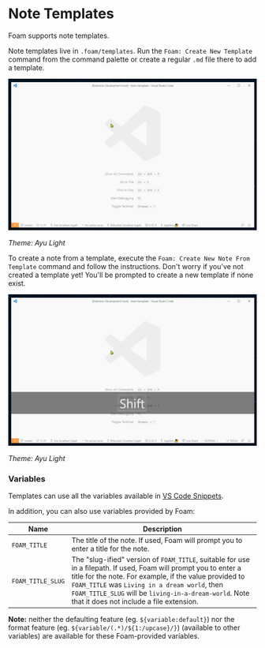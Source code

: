 # Note Templates

Foam supports note templates.

Note templates live in `.foam/templates`. Run the `Foam: Create New Template` command from the command palette or create a regular `.md` file there to add a template.

![Create new template GIF](../assets/images/create-new-template.gif)

_Theme: Ayu Light_

To create a note from a template, execute the `Foam: Create New Note From Template` command and follow the instructions. Don't worry if you've not created a template yet! You'll be prompted to create a new template if none exist.

![Create new note from template GIF](../assets/images/create-new-note-from-template.gif)

_Theme: Ayu Light_

### Variables

Templates can use all the variables available in [VS Code Snippets](https://code.visualstudio.com/docs/editor/userdefinedsnippets#_variables).

In addition, you can also use variables provided by Foam:

| Name              | Description                                                                                                                                                                                                                                                                                                                        |
| ----------------- | ---------------------------------------------------------------------------------------------------------------------------------------------------------------------------------------------------------------------------------------------------------------------------------------------------------------------------------- |
| `FOAM_TITLE`      | The title of the note. If used, Foam will prompt you to enter a title for the note.                                                                                                                                                                                                                                                |
| `FOAM_TITLE_SLUG` | The "slug-ified" version of `FOAM_TITLE`, suitable for use in a filepath. If used, Foam will prompt you to enter a title for the note. For example, if the value provided to `FOAM_TITLE` was `Living in a dream world`, then `FOAM_TITLE_SLUG` will be `living-in-a-dream-world`. Note that it does not include a file extension. |

**Note:** neither the defaulting feature (eg. `${variable:default}`) nor the format feature (eg. `${variable/(.*)/${1:/upcase}/}`) (available to other variables) are available for these Foam-provided variables.
